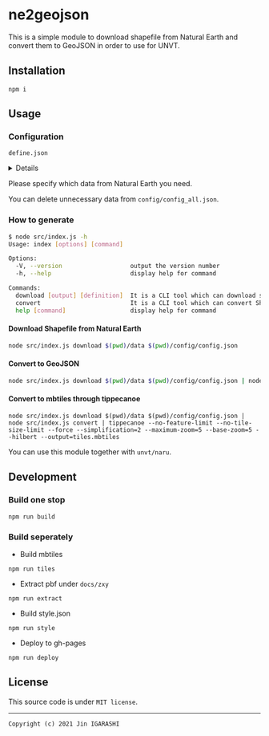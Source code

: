 # ne2geojson

This is a simple module to download shapefile from Natural Earth and convert them to GeoJSON in order to use for UNVT.

## Installation

```
npm i
```

## Usage

### Configuration

`define.json`

<details>

```json
[
  ["110m", "cultural", "ne_110m_admin_0_countries_lakes"],
  ["110m", "cultural", "ne_110m_admin_0_tiny_countries"],
  ["110m", "cultural", "ne_110m_admin_0_boundary_lines_land"],
  ["110m", "cultural", "ne_110m_admin_1_states_provinces_lakes"],
  ["110m", "cultural", "ne_110m_populated_places"],
  ["110m", "physical", "ne_110m_coastline"],
  ["110m", "physical", "ne_110m_land"],
  ["110m", "physical", "ne_110m_ocean"],
  ["110m", "physical", "ne_110m_rivers_lake_centerlines"],
  ["110m", "physical", "ne_110m_lakes"],
  ["110m", "physical", "ne_110m_geography_regions_polys"],
  ["110m", "physical", "ne_110m_geography_regions_points"],
  ["110m", "physical", "ne_110m_geography_regions_elevation_points"],
  ["110m", "physical", "ne_110m_geography_marine_polys"],
  ["110m", "physical", "ne_110m_glaciated_areas"],
  ["50m", "physical", "ne_50m_coastline"],
  ["50m", "physical", "ne_50m_land"],
  ["50m", "physical", "ne_50m_ocean"],
  ["50m", "physical", "ne_50m_rivers_lake_centerlines"],
  ["50m", "physical", "ne_50m_lakes"],
  ["50m", "physical", "ne_50m_lakes_historic"],
  ["50m", "physical", "ne_50m_geography_regions_polys"],
  ["50m", "physical", "ne_50m_geography_regions_points"],
  ["50m", "physical", "ne_50m_geography_regions_elevation_points"],
  ["50m", "physical", "ne_50m_geography_marine_polys"],
  ["50m", "physical", "ne_50m_playas"],
  ["50m", "physical", "ne_50m_glaciated_areas"],
  ["50m", "cultural", "ne_50m_admin_0_countries_lakes"],
  ["50m", "cultural", "ne_50m_admin_1_states_provinces_lakes"],
  ["50m", "cultural", "ne_50m_populated_places"],
  ["50m", "cultural", "ne_50m_airports"],
  ["50m", "cultural", "ne_50m_ports"],
  ["50m", "cultural", "ne_50m_urban_areas"],
  ["10m", "physical", "ne_10m_coastline"],
  ["10m", "physical", "ne_10m_land"],
  ["10m", "physical", "ne_10m_minor_islands"],
  ["10m", "physical", "ne_10m_minor_islands_coastline"],
  ["10m", "physical", "ne_10m_reefs"],
  ["10m", "physical", "ne_10m_ocean"],
  ["10m", "physical", "ne_10m_rivers_lake_centerlines"],
  ["10m", "physical", "ne_10m_lakes"],
  ["10m", "physical", "ne_10m_lakes_historic"],
  ["10m", "physical", "ne_10m_lakes_pluvial"],
  ["10m", "physical", "ne_10m_geography_regions_polys"],
  ["10m", "physical", "ne_10m_geography_regions_points"],
  ["10m", "physical", "ne_10m_geography_regions_elevation_points"],
  ["10m", "physical", "ne_10m_geography_marine_polys"],
  ["10m", "physical", "ne_10m_playas"],
  ["10m", "physical", "ne_10m_glaciated_areas"],
  ["10m", "cultural", "ne_10m_admin_0_countries_lakes"],
  ["10m", "cultural", "ne_10m_admin_1_states_provinces_lakes"],
  ["10m", "cultural", "ne_10m_airports"],
  ["10m", "cultural", "ne_10m_ports"],
  ["10m", "cultural", "ne_10m_urban_areas"]
]
```

</details>

Please specify which data from Natural Earth you need.

You can delete unnecessary data from `config/config_all.json`.

### How to generate

```bash
$ node src/index.js -h
Usage: index [options] [command]

Options:
  -V, --version                   output the version number
  -h, --help                      display help for command

Commands:
  download [output] [definition]  It is a CLI tool which can download shapefile from Natural Earth
  convert                         It is a CLI tool which can convert Shapefile to GeoJSON
  help [command]                  display help for command
```

#### Download Shapefile from Natural Earth

```bash
node src/index.js download $(pwd)/data $(pwd)/config/config.json
```

#### Convert to GeoJSON

```bash
node src/index.js download $(pwd)/data $(pwd)/config/config.json | node src/index.js convert > test.geojson
```

#### Convert to mbtiles through tippecanoe
```
node src/index.js download $(pwd)/data $(pwd)/config/config.json | node src/index.js convert | tippecanoe --no-feature-limit --no-tile-size-limit --force --simplification=2 --maximum-zoom=5 --base-zoom=5 --hilbert --output=tiles.mbtiles
```

You can use this module together with `unvt/naru`.

## Development

### Build one stop

```
npm run build
```

### Build seperately
- Build mbtiles

```
npm run tiles
```

- Extract pbf under `docs/zxy`

```
npm run extract
```

- Build style.json

```
npm run style
```

- Deploy to gh-pages

```
npm run deploy
```

## License

This source code is under `MIT license`.

---
`Copyright (c) 2021 Jin IGARASHI`